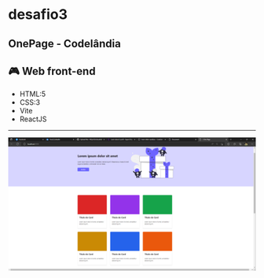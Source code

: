 # desafio3
## OnePage - Codelândia 

## 🎮 Web front-end
- HTML:5
- CSS:3
- Vite
- ReactJS

---
![preview](onepage-1.png)
